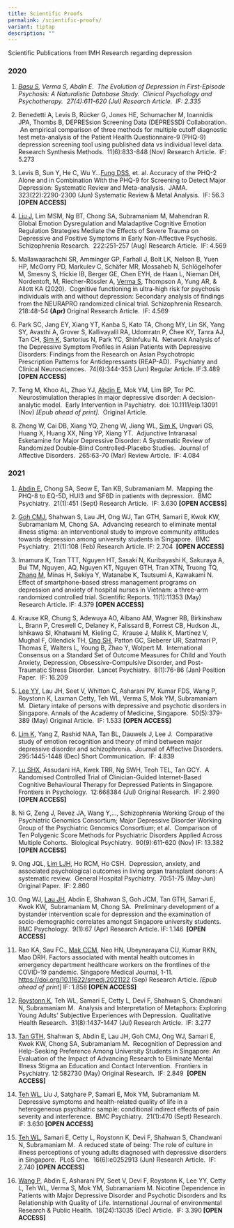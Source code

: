 ```yaml
---
title: Scientific Proofs
permalink: /scientific-proofs/
variant: tiptap
description: ""
---
```

<p>Scientific Publications from IMH Research regarding depression</p>
<h3>2020</h3>
<ol>
<li>
<p><em><u>Basu S</u>, Verma S, Abdin E.&nbsp; The Evolution of Depression in First-Episode Psychosis: A Naturalistic Database Study.&nbsp; Clinical Psychology and Psychotherapy.&nbsp; 27(4):611-620 (Jul) Research Article.&nbsp; IF: 2.335</em>
</p>
</li>
<li>
<p>Benedetti A, Levis B, Rücker G, Jones HE, Schumacher M, Ioannidis JPA,
Thombs B, DEPRESsion Screening Data (DEPRESSD) Collaboration<strong>. </strong>&nbsp;An
empirical comparison of three methods for multiple cutoff diagnostic test
meta-analysis of the Patient Health Questionnaire-9 (PHQ-9) depression
screening tool using published data vs individual level data.&nbsp; Research
Synthesis Methods.&nbsp; 11(6):833-848 (Nov) Research Article.&nbsp; IF:
5.273</p>
</li>
<li>
<p>Levis B, Sun Y, He C, Wu Y…<u>Fung DSS</u>, et. al. Accuracy of the PHQ-2
Alone and in Combination With the PHQ-9 for Screening to Detect Major Depression:
Systematic Review and Meta-analysis.&nbsp; JAMA.&nbsp; 323(22):2290-2300
(Jun) Systematic Review &amp; Metal Analysis.&nbsp; IF: 56.3 <strong>[OPEN ACCESS]</strong>
</p>
</li>
<li>
<p><u>Liu J</u>, Lim MSM, Ng BT, Chong SA, Subramaniam M, Mahendran R.&nbsp;
Global Emotion Dysregulation and Maladaptive Cognitive Emotion Regulation
Strategies Mediate the Effects of Severe Trauma on Depressive and Positive
Symptoms in Early Non-Affective Psychosis.&nbsp; Schizophrenia Research.&nbsp;
222:251-257 (Aug) Research Article.&nbsp; IF: 4.569</p>
</li>
<li>
<p>Mallawaarachchi SR, Amminger GP, Farhall J, Bolt LK, Nelson B, Yuen HP,
McGorry PD, Markulev C, Schäfer MR, Mossaheb N, Schlögelhofer M, Smesny
S, Hickie IB, Berger GE, Chen EYH, de Haan L, Nieman DH, Nordentoft, M,
Riecher-Rössler A, <u>Verma S</u>, Thompson A, Yung AR, &amp; Allott KA
(2020).&nbsp; Cognitive functioning in ultra-high risk for psychosis individuals
with and without depression: Secondary analysis of findings from the NEURAPRO
randomized clinical trial. Schizophrenia Research.&nbsp; 218:48-54 <strong>(Apr) </strong>Original
Research Article.&nbsp; IF: 4.569</p>
</li>
<li>
<p>Park SC, Jang EY, Xiang YT, Kanba S, Kato TA, Chong MY, Lin SK, Yang SY,
Avasthi A, Grover S, Kallivayalil RA, Udomratn P, Chee KY, Tanra AJ, Tan
CH, <u>Sim K</u>, Sartorius N, Park YC, Shinfuku N.&nbsp; Network Analysis
of the Depressive Symptom Profiles in Asian Patients with Depressive Disorders:
Findings from the Research on Asian Psychotropic Prescription Patterns
for Antidepressants (REAP-AD).&nbsp; Psychiatry and Clinical Neurosciences.&nbsp;
74(6):344-353 (Jun) Regular Article. IF:3.489<strong> [OPEN ACCESS]</strong>
</p>
</li>
<li>
<p>Teng M, Khoo AL, Zhao YJ, <u>Abdin E</u>, Mok YM, Lim BP, Tor PC.&nbsp;
Neurostimulation therapies in major depressive disorder: A decision-analytic
model.&nbsp; Early Intervention in Psychiatry.&nbsp; doi: 10.1111/eip.13091
(Nov) <em>[Epub ahead of print]. </em>&nbsp;Original Article<em>.&nbsp;&nbsp;</em>
</p>
</li>
<li>
<p>Zheng W, Cai DB, Xiang YQ, Zheng W, Jiang WL, <u>Sim K</u>, Ungvari GS,
Huang X, Huang XX, Ning YP, Xiang YT.&nbsp; Adjunctive Intranasal Esketamine
for Major Depressive Disorder: A Systematic Review of Randomized Double-Blind
Controlled-Placebo Studies.&nbsp; Journal of Affective Disorders.&nbsp;
265:63-70 (Mar) Review Article.&nbsp; IF: 4.084
<br>
</p>
</li>
</ol>
<h3>2021</h3>
<ol>
<li>
<p><u>Abdin E</u>, Chong SA, Seow E, Tan KB, Subramaniam M.&nbsp; Mapping
the PHQ-8 to EQ-5D, HUI3 and SF6D in patients with depression.&nbsp; BMC
Psychiatry.&nbsp; 21(1):451 (Sept) Research Article.&nbsp; IF: 3.630 <strong>[OPEN ACCESS]</strong>
</p>
</li>
<li>
<p><u>Goh CMJ</u>, Shahwan S, Lau JH, Ong WJ, Tan GTH, Samari E, Kwok KW,
Subramaniam M, Chong SA.&nbsp; Advancing research to eliminate mental illness
stigma: an interventional study to improve community attitudes towards
depression among university students in Singapore.&nbsp; BMC Psychiatry.&nbsp;
21(1):108 (Feb) Research Article. IF: 2.704 <strong>&nbsp;[OPEN ACCESS]</strong>
</p>
</li>
<li>
<p>Imamura K, Tran TTT, Nguyen HT, Sasaki N, Kuribayashi K, Sakuraya A, Bui
TM, Nguyen, AQ, Nguyen KT, Nguyen GTH, Tran XTN, Truong TQ, <u>Zhang M</u>,
Minas H, Sekiya Y, Watanabe K, Tsutsumi A, Kawakami N.&nbsp; Effect of
smartphone-based stress management programs on depression and anxiety of
hospital nurses in Vietnam: a three-arm randomized controlled trial. Scientific
Reports. 11(1):11353 (May) Research Article. IF: 4.379 <strong>[OPEN ACCESS]</strong>
</p>
</li>
<li>
<p>Krause KR, Chung S, Adewuya AO, Albano AM, Wagner RB, Birkinshaw L, Brann
P, Creswell C, Delaney K, Falissard B, Forrest CB, Hudson JL, Ishikawa
SI, Khatwani M, Kieling C,&nbsp; Krause J, Malik K, Martínez V, Mughal
F, Ollendick TH, <u>Ong SH</u>, Patton GC, Sieberer UR, Szatmari P, Thomas
E, Walters L, Young B, Zhao Y, Wolpert M.&nbsp; International Consensus
on a Standard Set of Outcome Measures for Child and Youth Anxiety, Depression,
Obsessive-Compulsive Disorder, and Post-Traumatic Stress Disorder.&nbsp;
Lancet Psychiatry.&nbsp; 8(1):76-86 (Jan) Position Paper.&nbsp; IF: 16.209</p>
</li>
<li>
<p><u>Lee YY</u>, Lau JH, Seet V, Whitton C, Asharani PV, Kumar FDS, Wang
P, Roystonn K, Laxman Cetty, Teh WL, Verma S, Mok YM, Subramaniam M.&nbsp;
Dietary intake of persons with depressive and psychotic disorders in Singapore.
Annals of the Academy of Medicine, Singapore.&nbsp; 50(5):379-389 (May)
Original Article.&nbsp; IF: 1.533 <strong>[OPEN ACCESS]</strong>
</p>
</li>
<li>
<p><u>Lim K</u>, Yang Z, Rashid NAA, Tan BL, Dauwels J, Lee J.&nbsp; Comparative
study of emotion recognition and theory of mind between major depressive
disorder and schizophrenia.&nbsp; Journal of Affective Disorders.&nbsp;
295:1445-1448 (Dec) Short Communication.<em> </em>&nbsp;IF: 4.839&nbsp;</p>
</li>
<li>
<p><u>Lu SHX</u>, Assudani HA, Kwek TRR, Ng SWH, Teoh TEL, Tan GCY.&nbsp;
A Randomised Controlled Trial of Clinician-Guided Internet-Based Cognitive
Behavioural Therapy for Depressed Patients in Singapore.&nbsp; Frontiers
in Psychology.&nbsp; 12:668384 (Jul) Original Research.&nbsp; IF: 2.990 <strong>[OPEN ACCESS]</strong>
</p>
</li>
<li>
<p>Ni G, Zeng J, Revez JA, Wang Y,…, Schizophrenia Working Group of the Psychiatric
Genomics Consortium; Major Depressive Disorder Working Group of the Psychiatric
Genomics Consortium; et al.&nbsp; Comparison of Ten Polygenic Score Methods
for Psychiatric Disorders Applied Across Multiple Cohorts.&nbsp; Biological
Psychiatry.&nbsp; 90(9):611-620 (Nov)<em> </em>IF: 13.382<strong> [OPEN ACCESS]</strong>
</p>
</li>
<li>
<p>Ong JQL, <u>Lim LJH</u>, Ho RCM, Ho CSH.&nbsp; Depression, anxiety, and
associated psychological outcomes in living organ transplant donors: A
systematic review.&nbsp; General Hospital Psychiatry.&nbsp; 70:51-75 (May-Jun)
Original Paper.&nbsp; IF: 2.860</p>
</li>
<li>
<p>Ong WJ, <u>Lau JH</u>, Abdin E, Shahwan S, Goh JCM, Tan GTH, Samari E,
Kwok KW,&nbsp; Subramaniam M, Chong SA.&nbsp; Preliminary development of
a bystander intervention scale for depression and the examination of socio-demographic
correlates amongst Singapore university students.&nbsp; BMC Psychology.&nbsp;
9(1):67 (Apr) Research Article. IF: 1.146<strong>&nbsp; [OPEN ACCESS]</strong>
</p>
</li>
<li>
<p>Rao KA, Sau FC., <u>Mak CCM</u>, Neo HN, Ubeynarayana CU, Kumar RKN, Mao
DRH. Factors associated with mental health outcomes in emergency department
healthcare workers on the frontlines of the COVID-19 pandemic. Singapore
Medical Journal, 1-11. <a href="https://doi.org/10.11622/smedj.2021122" rel="noopener noreferrer nofollow" target="_blank"><u>https://doi.org/10.11622/smedj.2021122</u></a> (Sep)
Research Article. <em>[Epub ahead of print</em>] IF: 1.858<strong> [OPEN ACCESS]</strong>
</p>
</li>
<li>
<p><u>Roystonn K</u>, Teh WL, Samari E, Cetty L, Devi F, Shahwan S, Chandwani
N, Subramaniam M.&nbsp; Analysis and Interpretation of Metaphors: Exploring
Young Adults’ Subjective Experiences with Depression.&nbsp; Qualitative
Health Research.&nbsp; 31(8):1437-1447 (Jul) Research Article.&nbsp; IF:
3.277</p>
</li>
<li>
<p><u>Tan GTH</u>, Shahwan S, Abdin E, Lau JH, Goh CMJ, Ong WJ, Samari E,
Kwok KW, Chong SA, Subramaniam M.&nbsp; Recognition of Depression and Help-Seeking
Preference Among University Students in Singapore: An Evaluation of the
Impact of Advancing Research to Eliminate Mental Illness Stigma an Education
and Contact Intervention.&nbsp; Frontiers in Psychiatry. 12:582730 (May)
Original Research.&nbsp; IF: 2.849&nbsp; <strong>[OPEN ACCESS]</strong>
</p>
</li>
<li>
<p><u>Teh WL</u>, Liu J, Satghare P, Samari E, Mok YM, Subramaniam M.&nbsp;
Depressive symptoms and health-related quality of life in a heterogeneous
psychiatric sample: conditional indirect effects of pain severity and interference.&nbsp;
BMC Psychiatry.&nbsp; 21(1):470 (Sept) Research.&nbsp; IF: 3.630<strong> [OPEN ACCESS]</strong>
</p>
</li>
<li>
<p><u>Teh WL</u>, Samari E, Cetty L, Roystonn K, Devi F, Shahwan S, Chandwani
N, Subramaniam M.&nbsp; A reduced state of being: The role of culture in
illness perceptions of young adults diagnosed with depressive disorders
in Singapore.&nbsp; PLoS One.&nbsp; 16(6):e0252913 (Jun) Research Article.&nbsp;
IF: 2.740 <strong>[OPEN ACCESS]</strong>
</p>
</li>
<li>
<p><u>Wang P</u>, Abdin E, Asharani PV, Seet V, Devi F, Roystonn K, Lee YY,
Cetty L, Teh WL, Verma S, Mok YM, Subramaniam M. Nicotine Dependence in
Patients with Major Depressive Disorder and Psychotic Disorders and Its
Relationship with Quality of Life. International Journal of environmental
Research &amp; Public Health.&nbsp; 18(24):13035 (Dec) Article.&nbsp; IF:
3.390<strong> [OPEN ACCESS]</strong>
</p>
</li>
</ol>
<p>
<br>
</p>